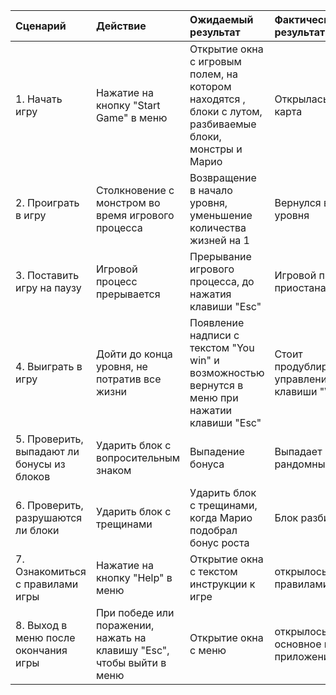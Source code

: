 |Сценарий|Действие|Ожидаемый результат|Фактический результат| Оценка|
|:---|:---|:---|:---|:---|
|1. Начать игру|Нажатие на кнопку "Start Game" в меню|Открытие окна с игровым полем, на котором находятся , блоки с лутом, разбиваемые блоки, монстры и Марио| Открылась игровая карта| выполнено|
|2. Проиграть в игру|Столкновение с монстром во время игрового процесса|Возвращение в начало уровня, уменьшение количества жизней на 1|Вернулся в начало уровня |выполнено |
|3. Поставить игру на паузу|Игровой процесс прерывается|Прерывание игрового процесса, до нажатия клавиши "Esc"|Игровой процесс приостанавливается |выполнено |
|4. Выиграть в игру|Дойти до конца уровня, не потратив все жизни|Появление надписи с текстом "You win" и возможностью вернутся в меню при нажатии клавиши "Esc"|Стоит продублировать управление на клавиши "WSAD" |выполнено |
|5. Проверить, выпадают ли бонусы из блоков|Ударить блок с вопросительным знаком|Выпадение бонуса|Выпадает рандомный бонус|выполнено |
|6. Проверить, разрушаются ли блоки|Ударить блок с трещинами|Ударить блок с трещинами, когда Марио подобрал бонус роста|Блок разбивается |выполнено |
|7. Ознакомиться с правилами игры|Нажатие на кнопку "Help" в меню|Открытие окна с текстом инструкции к игре| открылось окно с правилами игры |выполнено |
|8. Выход в меню после окончания игры|При победе или поражении, нажать на клавишу "Esc", чтобы выйти в меню|Открытие окна с меню|открылось основное меню приложения |выполнено|
